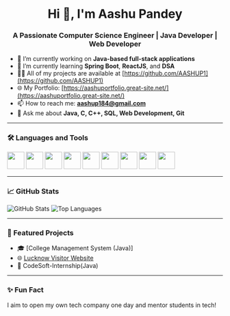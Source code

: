 <h1 align="center">Hi 👋, I'm Aashu Pandey</h1>
<h3 align="center">A Passionate Computer Science Engineer | Java Developer | Web Developer</h3>

- 🔭 I’m currently working on **Java-based full-stack applications**
- 🌱 I’m currently learning **Spring Boot**, **ReactJS**, and **DSA**
- 👨‍💻 All of my projects are available at [https://github.com/AASHUP1](https://github.com/AASHUP1)
- 🌐 My Portfolio: [https://aashuportfolio.great-site.net/](https://aashuportfolio.great-site.net/)
- 📫 How to reach me: **aashup184@gmail.com**
- 💬 Ask me about **Java, C, C++, SQL, Web Development, Git**
---

### 🛠️ Languages and Tools

<p align="left">
  <img src="https://cdn.jsdelivr.net/gh/devicons/devicon/icons/java/java-original.svg" width="40" height="40"/>
  <img src="https://cdn.jsdelivr.net/gh/devicons/devicon/icons/c/c-original.svg" width="40" height="40"/>
  <img src="https://cdn.jsdelivr.net/gh/devicons/devicon/icons/cplusplus/cplusplus-original.svg" width="40" height="40"/>
  <img src="https://cdn.jsdelivr.net/gh/devicons/devicon/icons/html5/html5-original.svg" width="40" height="40"/>
  <img src="https://cdn.jsdelivr.net/gh/devicons/devicon/icons/css3/css3-original.svg" width="40" height="40"/>
  <img src="https://cdn.jsdelivr.net/gh/devicons/devicon/icons/javascript/javascript-original.svg" width="40" height="40"/>
  <img src="https://cdn.jsdelivr.net/gh/devicons/devicon/icons/react/react-original.svg" width="40" height="40"/>
  <img src="https://cdn.jsdelivr.net/gh/devicons/devicon/icons/mysql/mysql-original.svg" width="40" height="40"/>
  <img src="https://cdn.jsdelivr.net/gh/devicons/devicon/icons/git/git-original.svg" width="40" height="40"/>
</p>

---

### 📈 GitHub Stats

<p align="left">
  <img src="https://github-readme-stats.vercel.app/api?username=AASHUP1&show_icons=true&theme=radical" alt="GitHub Stats" />
  <img src="https://github-readme-stats.vercel.app/api/top-langs/?username=AASHUP1&layout=compact&theme=radical" alt="Top Languages" />
</p>

---

### 📌 Featured Projects

- 🎓 [College Management System (Java)]<!--https://github.com/AASHUP1/College_Management_System -->
- 🌐 [Lucknow Visitor Website](#) <!-- https://github.com/AASHUP1/LucknowVisitor -->
- 💼 CodeSoft-Internship(Java) <!-- https://github.com/AASHUP1/CodeSoft-Internship -->

---

### ✨ Fun Fact

I aim to open my own tech company one day and mentor students in tech!

